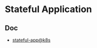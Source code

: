 # Stateful Application

## Doc

* [stateful-app@k8s](https://kubernetes.io/docs/tutorials/stateful-application/basic-stateful-set/)
